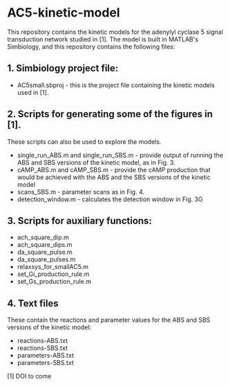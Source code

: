 # AC5-kinetic-model
This repository contains the kinetic models for the adenylyl cyclase 5 signal transduction network studied in [1].
The model is built in MATLAB's Simbiology, and this repository contains the following files:

## 1. Simbiology project file:
- AC5small.sbproj - this is the project file containing the kinetic models used in [1].

## 2. Scripts for generating some of the figures in [1]. 
These scripts can also be used to explore the models.
- single_run_ABS.m and single_run_SBS.m - provide output of running the ABS and SBS versions of the kinetic model, as in Fig. 3.
- cAMP_ABS.m and cAMP_SBS.m - provide the cAMP production that would be achieved with the ABS and the SBS versions of the kinetic model
- scans_SBS.m - parameter scans as in Fig. 4.
- detection_window.m - calculates the detection window in Fig. 3G

## 3. Scripts for auxiliary functions:
- ach_square_dip.m
- ach_square_dips.m
- da_square_pulse.m
- da_square_pulses.m
- relaxsys_for_smallAC5.m
- set_Gi_production_rule.m
- set_Gs_production_rule.m

## 4. Text files
These contain the reactions and parameter values for the ABS and SBS versions of the kinetic model:
- reactions-ABS.txt
- reactions-SBS.txt
- parameters-ABS.txt
- parameters-SBS.txt


[1] DOI to come
